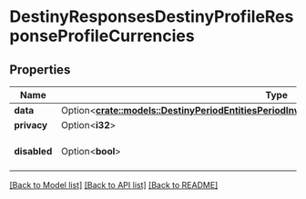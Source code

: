 # DestinyResponsesDestinyProfileResponseProfileCurrencies

## Properties

Name | Type | Description | Notes
------------ | ------------- | ------------- | -------------
**data** | Option<[**crate::models::DestinyPeriodEntitiesPeriodInventoryPeriodDestinyInventoryComponent**](Destiny.Entities.Inventory.DestinyInventoryComponent.md)> |  | [optional]
**privacy** | Option<**i32**> |  | [optional]
**disabled** | Option<**bool**> | If true, this component is disabled. | [optional]

[[Back to Model list]](../README.md#documentation-for-models) [[Back to API list]](../README.md#documentation-for-api-endpoints) [[Back to README]](../README.md)


